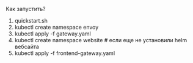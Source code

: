 Как запустить?

1. quickstart.sh
2. kubectl create namespace envoy
3. kubectl apply -f gateway.yaml
4. kubectl create namespace website # если еще не установили helm вебсайта
5. kubectl apply -f frontend-gateway.yaml